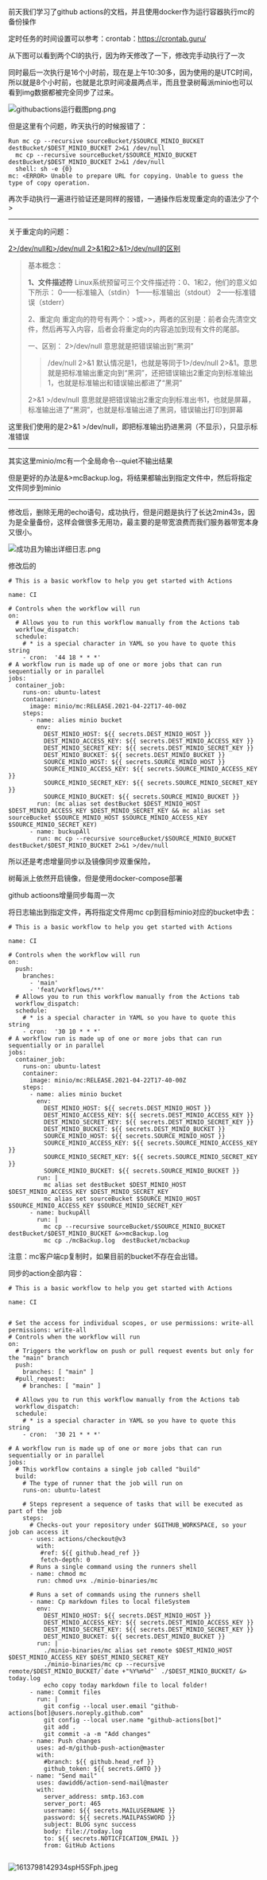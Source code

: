 前天我们学习了github actions的文档，并且使用docker作为运行容器执行mc的备份操作

定时任务的时间设置可以参考：crontab：https://crontab.guru/

从下图可以看到两个CI的执行，因为昨天修改了一下，修改完手动执行了一次

同时最后一次执行是16个小时前，现在是上午10:30多，因为使用的是UTC时间，所以就是8个小时前，也就是北京时间凌晨两点半，而且登录树莓派minio也可以看到img数据都被完全同步了过来。

![githubactions运行截图png.png](http://ayhz.art:8084/zh-east-1/img/githubactions运行截图png.png)

但是这里有个问题，昨天执行的时候报错了：

```
Run mc cp --recursive sourceBucket/$SOURCE_MINIO_BUCKET  destBucket/$DEST_MINIO_BUCKET 2>&1 /dev/null
  mc cp --recursive sourceBucket/$SOURCE_MINIO_BUCKET  destBucket/$DEST_MINIO_BUCKET 2>&1 /dev/null
  shell: sh -e {0}
mc: <ERROR> Unable to prepare URL for copying. Unable to guess the type of copy operation.
```

再次手动执行一遍进行验证还是同样的报错，一通操作后发现重定向的语法少了个>

---

关于重定向的问题：

[2>/dev/null和>/dev/null 2>&1和2>&1>/dev/null的区别](https://ljlazyl.blog.csdn.net/article/details/90519690)

> 基本概念：
>
> **1、文件描述符**
> Linux系统预留可三个文件描述符：0、1和2，他们的意义如下所示：
> 0——标准输入（stdin）
> 1——标准输出（stdout）
> 2——标准错误（stderr）
>
> 2、重定向
> 重定向的符号有两个：>或>>，两者的区别是：前者会先清空文件，然后再写入内容，后者会将重定向的内容追加到现有文件的尾部。
>
> 一、区别：
> 2>/dev/null
> 意思就是把错误输出到“黑洞”
>
>> /dev/null 2>&1
>> 默认情况是1，也就是等同于1>/dev/null 2>&1。意思就是把标准输出重定向到“黑洞”，还把错误输出2重定向到标准输出1，也就是标准输出和错误输出都进了“黑洞”
>>
>
> 2>&1 >/dev/null
> 意思就是把错误输出2重定向到标准出书1，也就是屏幕，标准输出进了“黑洞”，也就是标准输出进了黑洞，错误输出打印到屏幕

这里我们使用的是2>&1 >/dev/null，即把标准输出扔进黑洞（不显示），只显示标准错误

---

其实这里minio/mc有一个全局命令--quiet不输出结果

但是更好的办法是&>mcBackup.log，将结果都输出到指定文件中，然后将指定文件同步到minio

---

修改后，删除无用的echo语句，成功执行，但是问题是执行了长达2min43s，因为是全量备份，这样会做很多无用功，最主要的是带宽浪费而我们服务器带宽本身又很小。

![成功且为输出详细日志.png](http://ayhz.art:8084/zh-east-1/img/成功且为输出详细日志.png)

修改后的

```
# This is a basic workflow to help you get started with Actions

name: CI

# Controls when the workflow will run
on:
  # Allows you to run this workflow manually from the Actions tab
  workflow_dispatch:
  schedule:
    # * is a special character in YAML so you have to quote this string
    - cron:  '44 18 * * *'
# A workflow run is made up of one or more jobs that can run sequentially or in parallel
jobs:
  container_job:
    runs-on: ubuntu-latest
    container:
      image: minio/mc:RELEASE.2021-04-22T17-40-00Z
    steps:
      - name: alies minio bucket
        env:
          DEST_MINIO_HOST: ${{ secrets.DEST_MINIO_HOST }}
          DEST_MINIO_ACCESS_KEY: ${{ secrets.DEST_MINIO_ACCESS_KEY }}
          DEST_MINIO_SECRET_KEY: ${{ secrets.DEST_MINIO_SECRET_KEY }}
          DEST_MINIO_BUCKET: ${{ secrets.DEST_MINIO_BUCKET }}
          SOURCE_MINIO_HOST: ${{ secrets.SOURCE_MINIO_HOST }}
          SOURCE_MINIO_ACCESS_KEY: ${{ secrets.SOURCE_MINIO_ACCESS_KEY }}
          SOURCE_MINIO_SECRET_KEY: ${{ secrets.SOURCE_MINIO_SECRET_KEY }}
          SOURCE_MINIO_BUCKET: ${{ secrets.SOURCE_MINIO_BUCKET }}
        run: (mc alias set destBucket $DEST_MINIO_HOST $DEST_MINIO_ACCESS_KEY $DEST_MINIO_SECRET_KEY && mc alias set sourceBucket $SOURCE_MINIO_HOST $SOURCE_MINIO_ACCESS_KEY $SOURCE_MINIO_SECRET_KEY)
      - name: buckupAll
        run: mc cp --recursive sourceBucket/$SOURCE_MINIO_BUCKET  destBucket/$DEST_MINIO_BUCKET 2>&1 >/dev/null
```

所以还是考虑增量同步以及镜像同步双重保险，

树莓派上依然开启镜像，但是使用docker-compose部署

github actioons增量同步每周一次

将日志输出到指定文件，再将指定文件用mc cp到目标minio对应的bucket中去：

```
# This is a basic workflow to help you get started with Actions

name: CI

# Controls when the workflow will run
on:
  push:
    branches:
      - 'main'
      - 'feat/workflows/**'
  # Allows you to run this workflow manually from the Actions tab
  workflow_dispatch:
  schedule:
    # * is a special character in YAML so you have to quote this string
    - cron:  '30 10 * * *'
# A workflow run is made up of one or more jobs that can run sequentially or in parallel
jobs:
  container_job:
    runs-on: ubuntu-latest
    container:
      image: minio/mc:RELEASE.2021-04-22T17-40-00Z
    steps:
      - name: alies minio bucket
        env:
          DEST_MINIO_HOST: ${{ secrets.DEST_MINIO_HOST }}
          DEST_MINIO_ACCESS_KEY: ${{ secrets.DEST_MINIO_ACCESS_KEY }}
          DEST_MINIO_SECRET_KEY: ${{ secrets.DEST_MINIO_SECRET_KEY }}
          DEST_MINIO_BUCKET: ${{ secrets.DEST_MINIO_BUCKET }}
          SOURCE_MINIO_HOST: ${{ secrets.SOURCE_MINIO_HOST }}
          SOURCE_MINIO_ACCESS_KEY: ${{ secrets.SOURCE_MINIO_ACCESS_KEY }}
          SOURCE_MINIO_SECRET_KEY: ${{ secrets.SOURCE_MINIO_SECRET_KEY }}
          SOURCE_MINIO_BUCKET: ${{ secrets.SOURCE_MINIO_BUCKET }}
        run: |
          mc alias set destBucket $DEST_MINIO_HOST $DEST_MINIO_ACCESS_KEY $DEST_MINIO_SECRET_KEY
          mc alias set sourceBucket $SOURCE_MINIO_HOST $SOURCE_MINIO_ACCESS_KEY $SOURCE_MINIO_SECRET_KEY
      - name: buckupAll
        run: |
          mc cp --recursive sourceBucket/$SOURCE_MINIO_BUCKET  destBucket/$DEST_MINIO_BUCKET &>>mcBackup.log
          mc cp ./mcBackup.log  destBucket/mcbackup
```

注意：mc客户端cp复制时，如果目前的bucket不存在会出错。

同步的action全部内容：

```
# This is a basic workflow to help you get started with Actions

name: CI


# Set the access for individual scopes, or use permissions: write-all
permissions: write-all
# Controls when the workflow will run
on:
  # Triggers the workflow on push or pull request events but only for the "main" branch
  push:
    branches: [ "main" ]
  #pull_request:
    # branches: [ "main" ]

  # Allows you to run this workflow manually from the Actions tab
  workflow_dispatch:
  schedule:
    # * is a special character in YAML so you have to quote this string
    - cron:  '30 21 * * *'

# A workflow run is made up of one or more jobs that can run sequentially or in parallel
jobs:
  # This workflow contains a single job called "build"
  build:
    # The type of runner that the job will run on
    runs-on: ubuntu-latest

    # Steps represent a sequence of tasks that will be executed as part of the job
    steps:
      # Checks-out your repository under $GITHUB_WORKSPACE, so your job can access it
      - uses: actions/checkout@v3
        with:
         #ref: ${{ github.head_ref }}
         fetch-depth: 0
      # Runs a single command using the runners shell
      - name: chmod mc
        run: chmod u+x ./minio-binaries/mc

      # Runs a set of commands using the runners shell
      - name: Cp markdown files to local fileSystem
        env:
          DEST_MINIO_HOST: ${{ secrets.DEST_MINIO_HOST }}
          DEST_MINIO_ACCESS_KEY: ${{ secrets.DEST_MINIO_ACCESS_KEY }}
          DEST_MINIO_SECRET_KEY: ${{ secrets.DEST_MINIO_SECRET_KEY }}
          DEST_MINIO_BUCKET: ${{ secrets.DEST_MINIO_BUCKET }}
        run: |
          ./minio-binaries/mc alias set remote $DEST_MINIO_HOST $DEST_MINIO_ACCESS_KEY $DEST_MINIO_SECRET_KEY
          ./minio-binaries/mc cp --recursive remote/$DEST_MINIO_BUCKET/`date +"%Y%m%d"` ./$DEST_MINIO_BUCKET/ &> today.log
          echo copy today markdown file to local folder!
      - name: Commit files
        run: |
          git config --local user.email "github-actions[bot]@users.noreply.github.com"
          git config --local user.name "github-actions[bot]"
          git add .
          git commit -a -m "Add changes"
      - name: Push changes
        uses: ad-m/github-push-action@master
        with:
          #branch: ${{ github.head_ref }}
          github_token: ${{ secrets.GHTO }}
      - name: "Send mail"
        uses: dawidd6/action-send-mail@master
        with:
          server_address: smtp.163.com
          server_port: 465
          username: ${{ secrets.MAILUSERNAME }}
          password: ${{ secrets.MAILPASSWORD }}
          subject: BLOG sync success
          body: file://today.log
          to: ${{ secrets.NOTICFICATION_EMAIL }}
          from: GitHub Actions


```

![1613798142934spH5SFph.jpeg](http://ayhz.art:8084/zh-east-1/img/1613798142934spH5SFph.jpeg)
